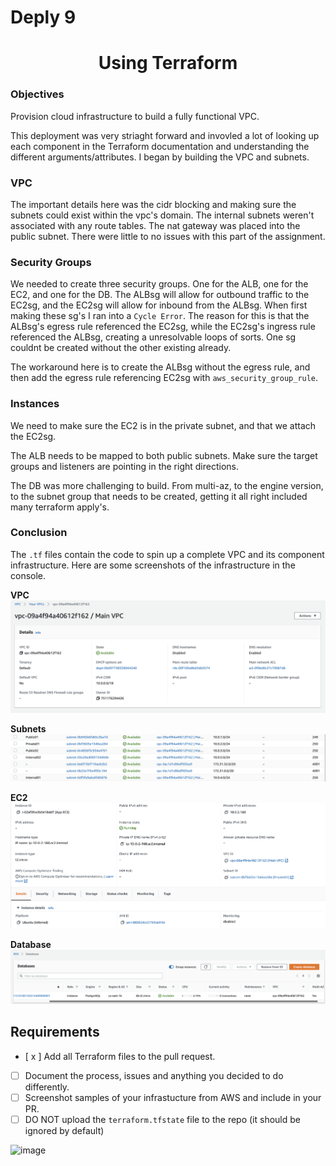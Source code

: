 # Deply 9

<h1 align=center>Using Terraform</h1>

### Objectives
Provision cloud infrastructure to build a fully functional VPC.


This deployment was very striaght forward and invovled a lot of looking up each component in the Terraform documentation and understanding the different arguments/attributes. I began by building the VPC and subnets.

### VPC

The important details here was the cidr blocking and making sure the subnets could exist within the vpc's domain. The internal subnets weren't associated with any route tables. The nat gateway was placed into the public subnet. There were little to no issues with this part of the assignment.

### Security Groups

We needed to create three security groups. One for the ALB, one for the EC2, and one for the DB. The ALBsg will allow for outbound traffic to the EC2sg, and the EC2sg will allow for inbound from the ALBsg. When first making these sg's I ran into a `Cycle Error`. The reason for this is that the ALBsg's egress rule referenced the EC2sg, while the EC2sg's ingress rule referenced the ALBsg, creating a unresolvable loops of sorts. One sg couldnt be created without the other existing already.

The workaround here is to create the ALBsg without the egress rule, and then add the egress rule referencing EC2sg with `aws_security_group_rule`.

### Instances

We need to make sure the EC2 is in the private subnet, and that we attach the EC2sg.

The ALB needs to be mapped to both public subnets. Make sure the target groups and listeners are pointing in the right directions.

The DB was more challenging to build. From multi-az, to the engine version, to the subnet group that needs to be created, getting it all right included many terraform apply's.

### Conclusion

The `.tf` files contain the code to spin up a complete VPC and its component infrastructure. Here are some screenshots of the infrastructure in the console.

**VPC**
![vpc](screenshots/VPC.png)

**Subnets**
![subnets](screenshots/subnets.png)

**EC2**
![ec2](screenshots/EC2.png)

**Database**
![db](screenshots/db.png)

## Requirements
- [ x ] Add all Terraform files to the pull request.
- [ ] Document the process, issues and anything you decided to do differently.
- [ ] Screenshot samples of your infrastucture from AWS and include in your PR.
- [ ] DO NOT upload the `terraform.tfstate` file to the repo (it should be ignored by default)

![image](https://p2zk82o7hr3yb6ge7gzxx4ki-wpengine.netdna-ssl.com/wp-content/uploads/terraform-x-aws-1.png)
